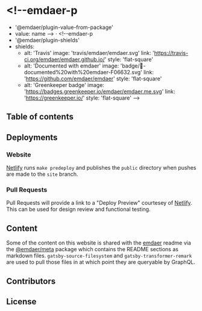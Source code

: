 # <!--emdaer-p
  - '@emdaer/plugin-value-from-package'
  - value: name
--> · <!--emdaer-p
  - '@emdaer/plugin-shields'
  - shields:
      - alt: 'Travis'
        image: 'travis/emdaer/emdaer.svg'
        link: 'https://travis-ci.org/emdaer/emdaer.github.io/'
        style: 'flat-square'
      - alt: 'Documented with emdaer'
        image: 'badge/📓-documented%20with%20emdaer-F06632.svg'
        link: 'https://github.com/emdaer/emdaer'
        style: 'flat-square'
      - alt: 'Greenkeeper badge'
        image: 'https://badges.greenkeeper.io/emdaer/emdaer.me.svg'
        link: 'https://greenkeeper.io/'
        style: 'flat-square'
-->
<!--emdaer-p
  - '@emdaer/plugin-value-from-package'
  - value: description
-->
## Table of contents
<!--emdaer-t
  - '@emdaer/transform-table-of-contents'
-->

## Deployments

### Website
[Netlify](https://app.netlify.com/sites/sleepy-almeida-dd718d/settings/deploys#continuous-deployment) runs `make predeploy` and publishes the `public` directory when pushes are made to the `site` branch.

### Pull Requests
Pull Requests will provide a link to a "Deploy Preview" courtesey of [Netlify](https://www.netlify.com/docs/continuous-deployment/#branches-deploys). This can be used for design review and functional testing.

## Content
Some of the content on this website is shared with the [emdaer](https://github.com/emdaer/emdaer) readme via the [@emdaer/meta](https://www.npmjs.com/package/@emdaer/meta) package which contains the README sections as markdown files. `gatsby-source-filesystem` and `gatsby-transformer-remark` are used to pull those files in at which point they are queryable by GraphQL.

## Contributors
<!--emdaer-p
  - '@emdaer/plugin-contributors-details-github'
-->

## License
<!--emdaer-p
  - '@emdaer/plugin-license-reference'
-->
<!--emdaer-t
  - '@emdaer/transform-prettier'
  - options:
      proseWrap: preserve
      singleQuote: true
      trailingComma: es5
-->


